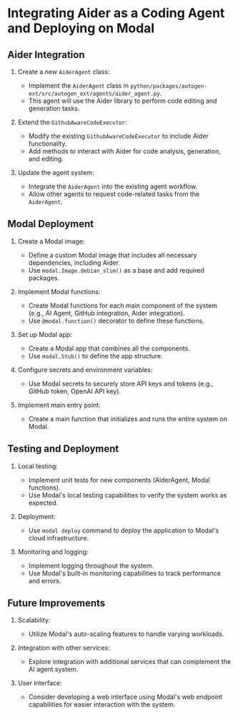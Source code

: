 # Integrating Aider as a Coding Agent and Deploying on Modal

## Aider Integration

1. Create a new `AiderAgent` class:
   - Implement the `AiderAgent` class in `python/packages/autogen-ext/src/autogen_ext/agents/aider_agent.py`.
   - This agent will use the Aider library to perform code editing and generation tasks.

2. Extend the `GithubAwareCodeExecutor`:
   - Modify the existing `GithubAwareCodeExecutor` to include Aider functionality.
   - Add methods to interact with Aider for code analysis, generation, and editing.

3. Update the agent system:
   - Integrate the `AiderAgent` into the existing agent workflow.
   - Allow other agents to request code-related tasks from the `AiderAgent`.

## Modal Deployment

1. Create a Modal image:
   - Define a custom Modal image that includes all necessary dependencies, including Aider.
   - Use `modal.Image.debian_slim()` as a base and add required packages.

2. Implement Modal functions:
   - Create Modal functions for each main component of the system (e.g., AI Agent, GitHub integration, Aider integration).
   - Use `@modal.function()` decorator to define these functions.

3. Set up Modal app:
   - Create a Modal app that combines all the components.
   - Use `modal.Stub()` to define the app structure.

4. Configure secrets and environment variables:
   - Use Modal secrets to securely store API keys and tokens (e.g., GitHub token, OpenAI API key).

5. Implement main entry point:
   - Create a main function that initializes and runs the entire system on Modal.

## Testing and Deployment

1. Local testing:
   - Implement unit tests for new components (AiderAgent, Modal functions).
   - Use Modal's local testing capabilities to verify the system works as expected.

2. Deployment:
   - Use `modal deploy` command to deploy the application to Modal's cloud infrastructure.

3. Monitoring and logging:
   - Implement logging throughout the system.
   - Use Modal's built-in monitoring capabilities to track performance and errors.

## Future Improvements

1. Scalability:
   - Utilize Modal's auto-scaling features to handle varying workloads.

2. Integration with other services:
   - Explore integration with additional services that can complement the AI agent system.

3. User interface:
   - Consider developing a web interface using Modal's web endpoint capabilities for easier interaction with the system.
